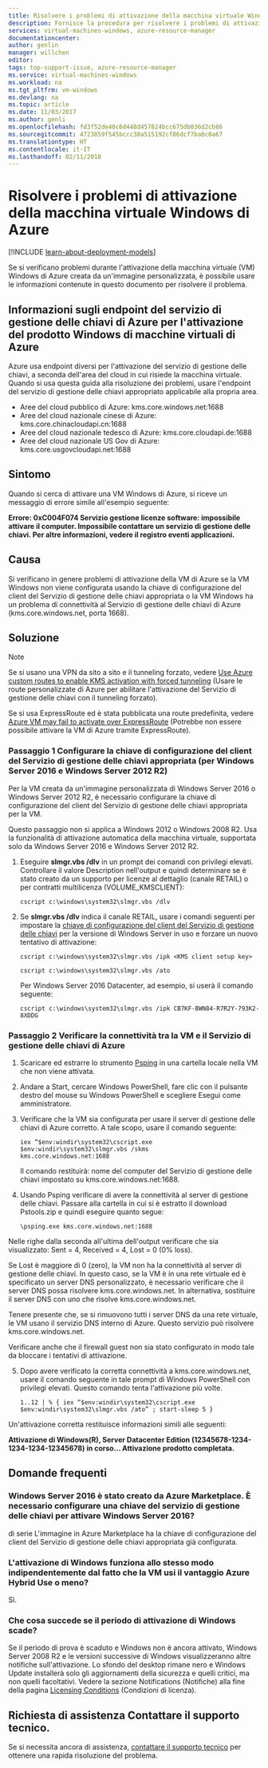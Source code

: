 ```yaml
---
title: Risolvere i problemi di attivazione della macchina virtuale Windows in Azure | Microsoft Docs
description: Fornisce la procedura per risolvere i problemi di attivazione della macchina virtuale Windows in Azure
services: virtual-machines-windows, azure-resource-manager
documentationcenter: 
author: genlin
manager: willchen
editor: 
tags: top-support-issue, azure-resource-manager
ms.service: virtual-machines-windows
ms.workload: na
ms.tgt_pltfrm: vm-windows
ms.devlang: na
ms.topic: article
ms.date: 11/03/2017
ms.author: genli
ms.openlocfilehash: fd3f52de40c6d448d457824bcc675db036d2cb86
ms.sourcegitcommit: 4723859f545bccc38a515192cf86dcf7ba0c0a67
ms.translationtype: HT
ms.contentlocale: it-IT
ms.lasthandoff: 02/11/2018
---
```

# <a name="troubleshoot-azure-windows-virtual-machine-activation-problems"></a>Risolvere i problemi di attivazione della macchina virtuale Windows di Azure

[!INCLUDE [learn-about-deployment-models](../../../includes/learn-about-deployment-models-both-include.md)]

Se si verificano problemi durante l'attivazione della macchina virtuale (VM) Windows di Azure creata da un'immagine personalizzata, è possibile usare le informazioni contenute in questo documento per risolvere il problema. 

## <a name="understanding-azure-kms-endpoints-for-windows-product-activation-of-azure-virtual-machines"></a>Informazioni sugli endpoint del servizio di gestione delle chiavi di Azure per l'attivazione del prodotto Windows di macchine virtuali di Azure
Azure usa endpoint diversi per l'attivazione del servizio di gestione delle chiavi, a seconda dell'area del cloud in cui risiede la macchina virtuale. Quando si usa questa guida alla risoluzione dei problemi, usare l'endpoint del servizio di gestione delle chiavi appropriato applicabile alla propria area.

* Aree del cloud pubblico di Azure: kms.core.windows.net:1688
* Aree del cloud nazionale cinese di Azure: kms.core.chinacloudapi.cn:1688
* Aree del cloud nazionale tedesco di Azure: kms.core.cloudapi.de:1688
* Aree del cloud nazionale US Gov di Azure: kms.core.usgovcloudapi.net:1688

## <a name="symptom"></a>Sintomo

Quando si cerca di attivare una VM Windows di Azure, si riceve un messaggio di errore simile all'esempio seguente:

**Errore: 0xC004F074 Servizio gestione licenze software: impossibile attivare il computer. Impossibile contattare un servizio di gestione delle chiavi. Per altre informazioni, vedere il registro eventi applicazioni.**

## <a name="cause"></a>Causa
Si verificano in genere problemi di attivazione della VM di Azure se la VM Windows non viene configurata usando la chiave di configurazione del client del Servizio di gestione delle chiavi appropriata o la VM Windows ha un problema di connettività al Servizio di gestione delle chiavi di Azure (kms.core.windows.net, porta 1668). 

## <a name="solution"></a>Soluzione

>[!NOTE]
>Se si usano una VPN da sito a sito e il tunneling forzato, vedere [Use Azure custom routes to enable KMS activation with forced tunneling](http://blogs.msdn.com/b/mast/archive/2015/05/20/use-azure-custom-routes-to-enable-kms-activation-with-forced-tunneling.aspx) (Usare le route personalizzate di Azure per abilitare l'attivazione del Servizio di gestione delle chiavi con il tunneling forzato). 
>
>Se si usa ExpressRoute ed è stata pubblicata una route predefinita, vedere [Azure VM may fail to activate over ExpressRoute](https://blogs.technet.microsoft.com/jpaztech/2016/05/16/azure-vm-may-fail-to-activate-over-expressroute/) (Potrebbe non essere possibile attivare la VM di Azure tramite ExpressRoute).

### <a name="step-1-configure-the-appropriate-kms-client-setup-key-for-windows-server-2016-and-windows-server-2012-r2"></a>Passaggio 1 Configurare la chiave di configurazione del client del Servizio di gestione delle chiavi appropriata (per Windows Server 2016 e Windows Server 2012 R2)

Per la VM creata da un'immagine personalizzata di Windows Server 2016 o Windows Server 2012 R2, è necessario configurare la chiave di configurazione del client del Servizio di gestione delle chiavi appropriata per la VM.

Questo passaggio non si applica a Windows 2012 o Windows 2008 R2. Usa la funzionalità di attivazione automatica della macchina virtuale, supportata solo da Windows Server 2016 e Windows Server 2012 R2.

1. Eseguire **slmgr.vbs /dlv** in un prompt dei comandi con privilegi elevati. Controllare il valore Description nell'output e quindi determinare se è stato creato da un supporto per licenze al dettaglio (canale RETAIL) o per contratti multilicenza (VOLUME_KMSCLIENT):
  
    ```
    cscript c:\windows\system32\slmgr.vbs /dlv
    ```

2. Se **slmgr.vbs /dlv** indica il canale RETAIL, usare i comandi seguenti per impostare la [chiave di configurazione del client del Servizio di gestione delle chiavi](https://technet.microsoft.com/library/jj612867%28v=ws.11%29.aspx?f=255&MSPPError=-2147217396) per la versione di Windows Server in uso e forzare un nuovo tentativo di attivazione: 

    ```
    cscript c:\windows\system32\slmgr.vbs /ipk <KMS client setup key>

    cscript c:\windows\system32\slmgr.vbs /ato
     ```

    Per Windows Server 2016 Datacenter, ad esempio, si userà il comando seguente:

    ```
    cscript c:\windows\system32\slmgr.vbs /ipk CB7KF-BWN84-R7R2Y-793K2-8XDDG
    ```

### <a name="step-2-verify-the-connectivity-between-the-vm-and-azure-kms-service"></a>Passaggio 2 Verificare la connettività tra la VM e il Servizio di gestione delle chiavi di Azure

1. Scaricare ed estrarre lo strumento [Psping](http:/technet.microsoft.com/en-us/sysinternals/jj729731.aspx) in una cartella locale nella VM che non viene attivata. 

2. Andare a Start, cercare Windows PowerShell, fare clic con il pulsante destro del mouse su Windows PowerShell e scegliere Esegui come amministratore.

3. Verificare che la VM sia configurata per usare il server di gestione delle chiavi di Azure corretto. A tale scopo, usare il comando seguente:
  
    ```
    iex “$env:windir\system32\cscript.exe $env:windir\system32\slmgr.vbs /skms
    kms.core.windows.net:1688
    ```
    Il comando restituirà: nome del computer del Servizio di gestione delle chiavi impostato su kms.core.windows.net:1688.

4. Usando Psping verificare di avere la connettività al server di gestione delle chiavi. Passare alla cartella in cui si è estratto il download Pstools.zip e quindi eseguire quanto segue:
  
    ```
    \psping.exe kms.core.windows.net:1688
    ```
  
  Nelle righe dalla seconda all'ultima dell'output verificare che sia visualizzato: Sent = 4, Received = 4, Lost = 0 (0% loss).

  Se Lost è maggiore di 0 (zero), la VM non ha la connettività al server di gestione delle chiavi. In questo caso, se la VM è in una rete virtuale ed è specificato un server DNS personalizzato, è necessario verificare che il server DNS possa risolvere kms.core.windows.net. In alternativa, sostituire il server DNS con uno che risolve kms.core.windows.net.

  Tenere presente che, se si rimuovono tutti i server DNS da una rete virtuale, le VM usano il servizio DNS interno di Azure. Questo servizio può risolvere kms.core.windows.net.
  
Verificare anche che il firewall guest non sia stato configurato in modo tale da bloccare i tentativi di attivazione.

5. Dopo avere verificato la corretta connettività a kms.core.windows.net, usare il comando seguente in tale prompt di Windows PowerShell con privilegi elevati. Questo comando tenta l'attivazione più volte.

    ```
    1..12 | % { iex “$env:windir\system32\cscript.exe $env:windir\system32\slmgr.vbs /ato” ; start-sleep 5 }
    ```

Un'attivazione corretta restituisce informazioni simili alle seguenti:

**Attivazione di Windows(R), Server Datacenter Edition (12345678-1234-1234-1234-12345678) in corso… Attivazione prodotto completata.**

## <a name="faq"></a>Domande frequenti 

### <a name="i-created-the-windows-server-2016-from-azure-marketplace-do-i-need-to-configure-kms-key-for-activating-the-windows-server-2016"></a>Windows Server 2016 è stato creato da Azure Marketplace. È necessario configurare una chiave del servizio di gestione delle chiavi per attivare Windows Server 2016? 
 
di serie L'immagine in Azure Marketplace ha la chiave di configurazione del client del Servizio di gestione delle chiavi appropriata già configurata. 

### <a name="does-windows-activation-work-the-same-way-regardless-if-the-vm-is-using-azure-hybrid-use-benefit-hub-or-not"></a>L'attivazione di Windows funziona allo stesso modo indipendentemente dal fatto che la VM usi il vantaggio Azure Hybrid Use o meno? 
 
Sì. 
 
### <a name="what-happens-if-windows-activation-period-expires"></a>Che cosa succede se il periodo di attivazione di Windows scade? 
 
Se il periodo di prova è scaduto e Windows non è ancora attivato, Windows Server 2008 R2 e le versioni successive di Windows visualizzeranno altre notifiche sull'attivazione. Lo sfondo del desktop rimane nero e Windows Update installerà solo gli aggiornamenti della sicurezza e quelli critici, ma non quelli facoltativi. Vedere la sezione Notifications (Notifiche) alla fine della pagina [Licensing Conditions](http://technet.microsoft.com/en-us/library/ff793403.aspx) (Condizioni di licenza).   

## <a name="need-help-contact-support"></a>Richiesta di assistenza Contattare il supporto tecnico.
Se si necessita ancora di assistenza, [contattare il supporto tecnico](https://portal.azure.com/?#blade/Microsoft_Azure_Support/HelpAndSupportBlade) per ottenere una rapida risoluzione del problema.
